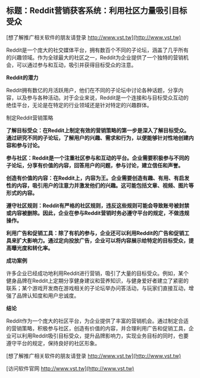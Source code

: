 ## **标题：Reddit营销获客系统：利用社区力量吸引目标受众**

[想了解推广相关软件的朋友请登录 http://www.vst.tw](http://www.vst.tw)

Reddit是一个庞大的社交媒体平台，拥有数百个不同的子论坛，涵盖了几乎所有的兴趣领域。作为全球最大的社区之一，Reddit为企业提供了一个独特的营销机会，可以通过参与和互动，吸引并获得目标受众的注意。

**Reddit的潜力**

Reddit拥有数亿的月活跃用户，他们在不同的子论坛中讨论各种话题，分享内容，以及参与各种活动。对于企业来说，Reddit是一个连接和与目标受众互动的绝佳平台，无论是在特定的行业领域还是针对特定的兴趣群体。

制定Reddit营销策略

**了解目标受众：在Reddit上制定有效的营销策略的第一步是深入了解目标受众。通过研究不同的子论坛，了解用户的兴趣、需求和行为，以便能够针对性地创建内容和参与讨论。**

**参与社区：Reddit是一个注重社区参与和互动的平台。企业需要积极参与不同的子论坛，分享有价值的内容，回答用户的问题，参与讨论，建立信任和声誉。**

**创造有价值的内容：在Reddit上，内容为王。企业需要创造有趣、有用、有启发性的内容，吸引用户的注意力并激发他们的兴趣。这可能包括文章、视频、图片等形式的内容。**

**遵守社区规则：Reddit有严格的社区规则，违反这些规则可能会导致账号被封禁或内容被删除。因此，企业在参与Reddit营销时务必遵守平台的规定，不做违规操作。**

**利用广告和促销工具：除了有机的参与，企业还可以利用Reddit的广告和促销工具来扩大影响力。通过定向投放广告，企业可以将内容展示给特定的目标受众，提高曝光度和转化率。**

**成功案例**

许多企业已经成功地利用Reddit进行营销，吸引了大量的目标受众。例如，某个健身品牌在Reddit上定期分享健身建议和营养知识，与健身爱好者建立了紧密的联系；某个游戏开发商在游戏相关的子论坛举办问答活动，与玩家们直接互动，增强了品牌认知度和用户忠诚度。

**结论**

Reddit作为一个庞大的社区平台，为企业提供了丰富的营销机会。通过制定合适的营销策略，积极参与社区，创造有价值的内容，并合理利用广告和促销工具，企业可以利用Reddit吸引目标受众，提升品牌影响力，实现业务目标的同时，也要遵守平台的规定，保持良好的社区形象。

[想了解推广相关软件的朋友请登录 http://www.vst.tw](http://www.vst.tw)


[访问软件官网 http://www.vst.tw](http://www.vst.tw)
